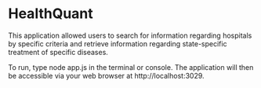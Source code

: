 # HealthQuant
This application allowed users to search for information regarding hospitals by specific criteria and retrieve information regarding state-specific treatment of specific diseases. 

To run, type node app.js in the terminal or console. The application will then be accessible via your web browser at http://localhost:3029.

